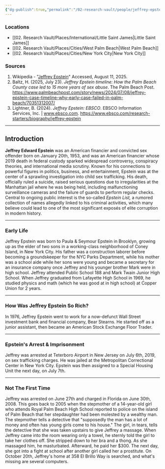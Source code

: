 ```yaml
---
{"dg-publish":true,"permalink":"/02-research-vault/people/jeffrey-epstein/","tags":["epstein","research"],"updated":"2025-08-20T12:35:43.239-04:00"}
---
```


### Locations
- [[02. Research Vault/Places/International/Little Saint James\|Little Saint James]]
- [[02. Research Vault/Places/Cities/West Palm Beach\|West Palm Beach]]
- [[02. Research Vault/Places/Cities/New York City\|New York City]]
### Sources
1. Wikipedia - "[Jeffrey Epstein](https://en.wikipedia.org/wiki/Jeffrey_Epstein)" Accessed, August 11, 2025.
2. Baltz, H. (2025, July 23). _Jeffrey Epstein timeline: How the Palm Beach County case led to 15 more years of sex abuse_. The Palm Beach Post. https://www.palmbeachpost.com/story/news/2024/07/08/jeffrey-epstein-case-timeline-why-early-case-failed-in-palm-beach/70351312007/
3. Lightner, B. (2024). _Jeffrey Epstein: EBSCO_. EBSCO Information Services, Inc. | www.ebsco.com. https://www.ebsco.com/research-starters/biography/jeffrey-epstein

--- 
## Introduction
**Jeffrey Edward Epstein** was an American financier and convicted sex offender born on January 20th, 1953, and was an American financier whose 2019 death in federal custody sparked widespread controversy, conspiracy theories, and international media scrutiny. Known for his connections to powerful figures in politics, business, and entertainment, Epstein was at the center of a sprawling investigation into child sex trafficking. His death, officially ruled a suicide, raised serious questions due to irregularities at the Manhattan jail where he was being held, including malfunctioning surveillance cameras and the failure of guards to perform regular checks. Central to ongoing public interest is the so-called _Epstein List,_ a rumored collection of names allegedly linked to his criminal activities, which many believe could lead to one of the most significant exposés of elite corruption in modern history.

---
### Early Life
Jeffrey Epstein was born to Paula & Seymour Epstein in Brooklyn, growing up as the elder of two sons in a working-class neighborhood of Coney Island, in New York City. His father was a construction laborer before becoming a groundskeeper for the NYC Parks Department, while his mother was a school aide while her sons were young and became a secretary for an insurance company once Jeffrey and his younger brother Mark were in high school. Jeffrey attended Public School 188 and Mark Twain Junior High School. When Jeffrey graduated from Lafayette High School in 1969, he studied physics and math (which he was good at in high school) at Copper Union for 2 years. 

---

### How Was Jeffrey Epstein So Rich?
In 1976, Jeffrey Epstein went to work for a now-defunct Wall Street investment bank and financial company, Bear Stearns. He started off as a junior assistant, then became an American Stock Exchange Floor Trader.

---
### Epstein's Arrest & Imprisonment
Jeffrey was arrested at Teterboro Airport in New Jersey on July 6th, 2019, on sex trafficking charges. He was jailed at the Metropolitan Correctional Center in New York City. Epstein was then assigned to a Special Housing Unit the next day, on July 7th.

---
### Not The First Time
Jeffrey was arrested on June 27th and charged in Florida on June 30th, 2008. This goes back to 2005 when the stepmother of a 14-year-old girl who attends Royal Palm Beach High School reported to police on the island of Palm Beach that her stepdaughter had been molested by a wealthy man. The stepmother tells a detective that "supposedly the man has a lot of money and often has young girls come to his house." The girl, in tears, tells the detective that she was taken upstairs to give Jeffrey a massage. When Jeffrey came into the room wearing only a towel, he sternly told the girl to take her clothes off. She stripped down to her bra and a thong. As she massaged him, he masturbated. Afterward, he paid her $300. The next day, she got into a fight at school after another girl called her a prostitute. On October 20th, Jeffrey's home at 358 El Brillo Way is searched, and what's missing are several computers. 